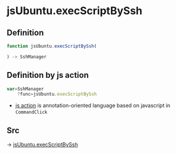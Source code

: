 # jsUbuntu.execScriptBySsh

## Definition

```js.js
function jsUbuntu.execScriptBySsh(

) -> SshManager
```


## Definition by js action

```js.js
var=SshManager
	?func=jsUbuntu.execScriptBySsh

```

- [js action](#) is annotation-oriented language based on javascript in `CommandClick`



## Src

-> [jsUbuntu.execScriptBySsh](https://github.com/puutaro/CommandClick/blob/master/app/src/main/java/com/puutaro/commandclick/fragment_lib/terminal_fragment/js_interface/JsUbuntu.kt#L84)


